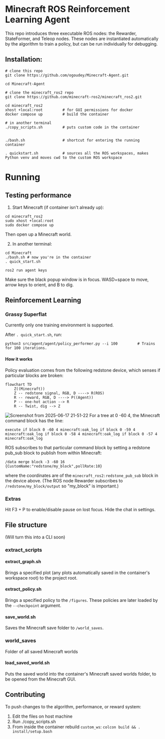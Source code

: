 # Minecraft ROS Reinforcement Learning Agent
This repo introduces three executable ROS nodes: the Rewarder, StateFormer, and Teleop nodes. These nodes are instantiated automatically by the algorithm to train a policy, but can be run individually for debugging.


## Installation:

```
# clone this repo
git clone https://github.com/ogoudey/Minecraft-Agent.git

cd Minecraft-Agent

# clone the minecraft_ros2 repo
git clone https://github.com/minecraft-ros2/minecraft_ros2.git

cd minecraft_ros2
xhost +local:root         # for GUI permissions for docker
docker compose up         # build the container

# in another terminal
./copy_scripts.sh         # puts custom code in the container


./bash.sh                 # shortcut for entering the running container

. quickstart.sh           # sources all the ROS workspaces, makes Python venv and moves cwd to the custom ROS workspace
```


# Running
## Testing performance
1. Start Minecraft (if container isn't already up):
```
cd minecraft_ros2
sudo xhost +local:root
sudo docker compose up
```
Then open up a Minecraft world.

2. In another terminal:
```
cd Minecraft
./bash.sh # now you're in the container
. quick_start.sh
```

```
ros2 run agent keys
```
Make sure the black popup window is in focus. WASD+space to move, arrow keys to orient, and B to dig.

## Reinforcement Learning

### Grassy Superflat
Currently only one training environment is supported.

After `. quick_start.sh`, run:
```
python3 src/agent/agent/policy_performer.py --i 100         # Trains for 100 iterations.
```

#### How it works
Policy evaluation comes from the following redstone device, which senses if particular blocks are broken:

```mermaid
flowchart TD
    Z((Minecraft))
    Z -- redstone signal, RGB, D ----> R(ROS)
    R -- reward, RGB, D ----> P((Agent))
    P -- one-hot action --> R
    R -- Twist, dig --> Z
```


![Screenshot from 2025-06-17 21-51-22](https://github.com/user-attachments/assets/0e287634-8891-46b2-838e-55b3024ba72f)
For a tree at 0 -60 4, the Minecraft command block has the line:
```
execute if block 0 -60 4 minecraft:oak_log if block 0 -59 4 minecraft:oak_log if block 0 -58 4 minecraft:oak_log if block 0 -57 4 minecraft:oak_log
```

ROS subscribes to that particular command block by setting a redstone pub_sub block to publish from within Minecraft:
```
/data merge block -3 -60 16 {CustomName:"redstone/my_block",pollRate:10}
```
where the coordinates are of the `minecraft_ros2:redstone_pub_sub` block in the device above. (The ROS node Rewarder subscribes to `/redstone/my_block/output` so "my_block" is important.)

### Extras
Hit F3 + P to enable/disable pause on lost focus.
Hide the chat in settings.

## File structure
(Will turn this into a CLI soon)
### extract_scripts
#### extract_graph.sh
Brings a specified plot (any plots automatically saved in the container's workspace root) to the project root.
#### extract_policy.sh
Brings a specified policy to the `/figures`. These policies are later loaded by the `--checkpoint` argument.
#### save_world.sh
Saves the Minecraft save folder to `/world_saves`. 

### world_saves
Folder of all saved Minecraft worlds
#### load_saved_world.sh
Puts the saved world into the container's Minecraft saved worlds folder, to be opened from the Minecraft GUI.

## Contributing
To push changes to the algorithm, performance, or reward system:

1. Edit the files on host machine
2. Run ./copy_scripts.sh
3. From inside the container rebuild `custom_ws`: `colcon build && . install/setup.bash`
